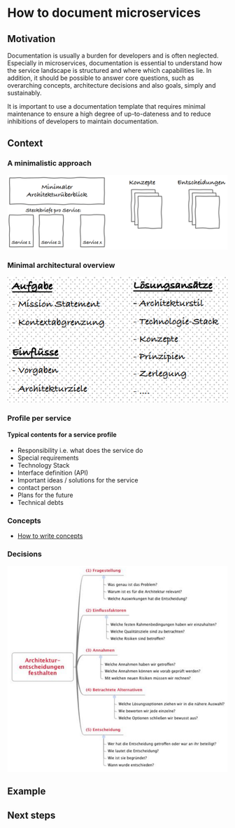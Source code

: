 # How to document microservices

## Motivation

Documentation is usually a burden for developers and is often neglected. Especially in microservices, documentation is essential to understand how the service landscape is structured and where which capabilities lie. In addition, it should be possible to answer core questions, such as overarching concepts, architecture decisions and also goals, simply and sustainably.

It is important to use a documentation template that requires minimal maintenance to ensure a high degree of up-to-dateness and to reduce inhibitions of developers to maintain documentation.

## Context

### A minimalistic approach

![Overview of documentation elements](images/documenting_microservices_overview.png)

### Minimal architectural overview

![Content of minimal architectural overview](images/documenting_microservices_minimal_overview.png)

### Profile per service

#### Typical contents for a service profile

- Responsibility i.e. what does the service do
- Special requirements
- Technology Stack
- Interface definition (API)
- Important ideas / solutions for the service
- contact person
- Plans for the future
- Technical debts

### Concepts

- [How to write concepts](how_to_write_concepts.md)

### Decisions

![Mandatory questions to document decisions](images/documenting_microservices_decision_template.png)

## Example

## Next steps
